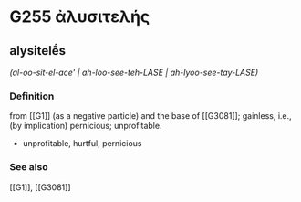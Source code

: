 # G255 ἀλυσιτελής

## alysitelḗs

_(al-oo-sit-el-ace' | ah-loo-see-teh-LASE | ah-lyoo-see-tay-LASE)_

### Definition

from [[G1]] (as a negative particle) and the base of [[G3081]]; gainless, i.e., (by implication) pernicious; unprofitable.

- unprofitable, hurtful, pernicious

### See also

[[G1]], [[G3081]]

